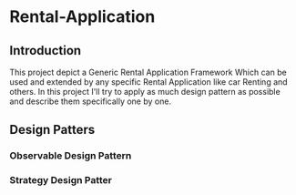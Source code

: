 # Rental-Application
## Introduction
This project depict a Generic Rental Application Framework Which can be used and extended by any specific Rental Application like car Renting and others.
In this project I'll try to apply as much design pattern as possible and describe them specifically one by one.
## Design Patters
### Observable Design Pattern
### Strategy Design Patter

